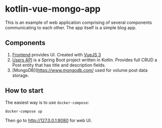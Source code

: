 # kotlin-vue-mongo-app
This is an example of web application comprising of several components communicating to each other. The app itself is a simple blog app.

## Components

1. [Frontend](/frontend) provides UI. Created with [VueJS 3](http://vuejs.org)
2. [Users API](/blog-api) is a Spring Boot project written in Kotlin. Provides full CRUD a Post entity that has title and description fields.
3. [MongoDB](https://www.mongodb.com/ used for volume post data storage.

## How to start

The easiest way is to use `docker-compose`:

```
docker-compose up
```

Then go to http://127.0.0.1:8080 for web UI.
